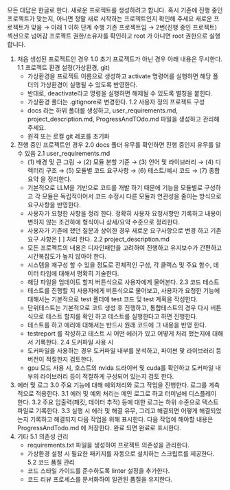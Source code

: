 모든 대답은 한글로 한다.
새로운 프로젝트를 생성하려고 합니다. 혹시 기존에 진행 중인 프로젝트가 맞는지, 아니면 정말 새로 시작하는 프로젝트인지 확인해 주세요
새로운 프로젝트가 맞음 → 아래 1 이하 단계 수행
기존 프로젝트임 → 2번(진행 중인 프로젝트) 섹션으로 넘어감
프로젝트 권한/소유자를 확인하고 root 가 아니면 root 권한으로 실행합니다. 

1. 처음 생성된 프로젝트인 경우
   1.0 초기 프로젝트가 아닌 경우 아래 내용은 무시한다.
   1.1 프로젝트 환경 설정(가상환경, git)
    - 가상환경을 프로젝트 이름으로 생성하고 activate 명령어를 실행하면 해당 폴더의 가상환경이 실행될 수 있도록 반영한다.
    - 반대로, deactivate라고 명령을 실행하면 해제될 수 있도록 별칭을 붙힌다.
    - 가상환경 폴더는 .gitignore로 변경한다.
    1.2 사용자 정의 프로젝트 구성
     - docs 라는 하위 폴더를 생성하고, user_requirements.md, project_description.md, ProgressAndTOdo.md 파일을 생성하고 관리해 주세요.
     - 원격 또는 로컬 git 레포를 초기화
  2. 진행 중인 프로젝트인 경우
     2.0 docs 폴더 유무를 확인하면 진행 중인지 유무를 알 수 있음
     2.1 user_requirements.md
       - (1) 배경 및 큰 그림 → (2) 모듈 분할 기준 → (3) 언어 및 라이브러리 → (4) 디렉터리 구조 → (5) 모듈별 코드 요구사항 → (6) 테스트/예시 코드 → (7) 종합 요약 을 정리한다.
       - 기본적으로 LLM을 기반으로 코드를 개발 하기 때문에 기능을 모듈별로 구성하고 각 모듈은 독립적이어서 코드 수정시 다른 모듈과 연관성을 줄이는 방식으로 요구사항을 반영한다.
       - 사용자가 요청한 사항을 정리 한다. 정확히 사용자 요청사항만 기록하고 내용이 변하지 않는 조건하에 형식이나 상세/요약 수준으로 정리한다.
       - 사용자가 기존에 했던 질문과 상이한 경우 새로운 요구사항으로 변경 하고 기존 요구 사항은 [ ]  처리 한다.
     2.2 project_description.md
       - 모든 프로젝트의 내용은 디자인패턴을 고려하여 진행하고 유지보수가 간편하고 시간복잡도가 높지 않아야 한다.
       - 시스템을 재구성 할 수 있을 정도로 전체적인 구성, 각 클랙스 및 주요 함수, 데이터 타입에 대해서 명확히 기술한다.
       - 해당 파일을 업데이트 할지 버튼식으로 사용자에게 물어본다.
     2.3 코드 테스트
       - 테스트를 진행할 지 사용자에게 버튼식으로 물어보고, 사용자가 요청한 기능에 대해서는 기본적으로 test 폴더에 test 코드 및 test 계획을 작성한다.
       - 단위테스트는 기본적으로 코드 생성 후 진행하고, 통합테스트의 경우 다시 버튼식으로 테스트 할지를 확인 하고 테스트를 실행한다고 하면 진행한다.
       - 테스트를 하고 에러에 대해서는 반드시 원래 코드에 그 내용을 반영 한다.
       - testreport 를 작성하고 테스트 시 어떤 에러가 있고 어떻게 처리 했는지에 대해서 기록한다.
      2.4 도커파일 사용 시
        - 도커파일을 사용하는 경우 도커파일 내부를 분석하고, 파이썬 맟 라이브러리 등 버전이 적절한지 검토한다.
        - gpu 모드 사용 시, 호스트의 nvida 드라이버 및 cuda를 확인하고 도커파일 내부의 라이브러리 등이 적절하게 구성되어 있는지 검토 한다. 
   4. 에러 및 로그
      3.0 주요 기능에 대해 예외처리와 로그 작업을 진행한다. 로그를 게측적으로 적용한다.
      3.1 에러 및 예외 처리는 메인 로그로 하고 터미널에 디스플레이 한다.
      3.2 주요 입출력(패킷, 데이터 추적) 등에 대한 로그는 하위 수준으로 텍스트 파일로 기록한다.
      3.3 실행 시 에러 및 해결 유무, 그리고 해결되면 어떻게 해결되었는지 기록하고 해결되지 다음 작업을 위해 표시한다. 다음 작업에 해야할 내용은 ProgressAndTodo.md 에 저장한다. 완료 되면 완료로 표시한다.
   5. 기타
      5.1 의존성 관리
      - requirements.txt 파일을 생성하여 프로젝트 의존성을 관리한다.
      - 가상환경 설정 시 필요한 패키지를 자동으로 설치하는 스크립트를 제공한다.
      5.2 코드 품질 관리
      - 코드 스타일 가이드를 준수하도록 linter 설정을 추가한다.
      - 코드 리뷰 프로세스를 문서화하여 일관된 품질을 유지한다.

